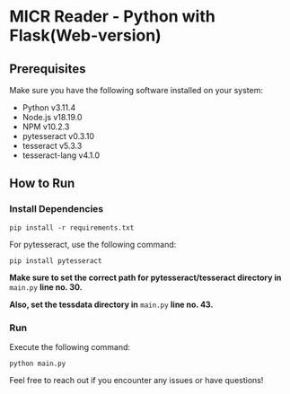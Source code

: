 # MICR Reader - Python with Flask(Web-version)

## Prerequisites

Make sure you have the following software installed on your system:

- Python v3.11.4
- Node.js v18.19.0
- NPM v10.2.3
- pytesseract v0.3.10
- tesseract v5.3.3
- tesseract-lang v4.1.0

## How to Run

### Install Dependencies

```
pip install -r requirements.txt
```
For pytesseract, use the following command:

```
pip install pytesseract
```

**Make sure to set the correct path for pytesseract/tesseract directory in** `main.py` **line no. 30.**

**Also, set the tessdata directory in** `main.py` **line no. 43.**

### Run
Execute the following command:

```
python main.py
```

Feel free to reach out if you encounter any issues or have questions!
